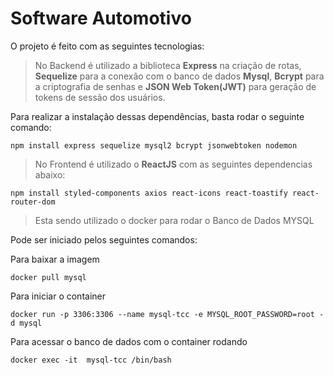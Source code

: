 # Software Automotivo

O projeto é feito com as seguintes tecnologias:

> No Backend é utilizado a biblioteca <strong>Express</strong> na criação de rotas, <strong>Sequelize</strong> para a conexão com o banco de dados <strong>Mysql</strong>,
> <strong>Bcrypt</strong> para a criptografia de senhas e <strong>JSON Web Token(JWT)</strong> para geração de tokens de sessão dos usuários.

Para realizar a instalação dessas dependências, basta rodar o seguinte comando:

```
npm install express sequelize mysql2 bcrypt jsonwebtoken nodemon
```

> No Frontend é utilizado o <strong>ReactJS</strong> com as seguintes dependencias abaixo:

```
npm install styled-components axios react-icons react-toastify react-router-dom
```

> Esta sendo utilizado o docker para rodar o Banco de Dados MYSQL

Pode ser iniciado pelos seguintes comandos:


Para baixar a imagem

```
docker pull mysql 
```

Para iniciar o container

```
docker run -p 3306:3306 --name mysql-tcc -e MYSQL_ROOT_PASSWORD=root -d mysql
```

Para acessar o banco de dados com o container rodando

```
docker exec -it  mysql-tcc /bin/bash
```


